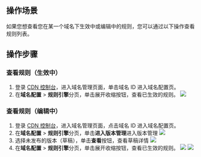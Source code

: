 ## 操作场景
如果您想查看您在某一个域名下生效中或编辑中的规则，您可以通过以下操作查看规则列表。

## 操作步骤
### 查看规则（生效中）
1. 登录 [CDN 控制台](https://console.cloud.tencent.com/cdn/domains)，进入域名管理页面，单击域名 ID 进入域名配置页。
2. 在**域名配置** > **规则引擎**分页，单击展开收缩按钮，查看已生效的规则。
![](https://qcloudimg.tencent-cloud.cn/raw/ca4fa93b69512fce808b593cb7b9432e.png)

### 查看规则（编辑中）
1. 登录 [CDN 控制台](https://console.cloud.tencent.com/cdn/domains)，进入域名管理页面，点击域名 ID 进入域名配置页。
2. 在**域名配置** > **规则引擎**分页，单击**进入版本管理**进入版本管理
![](https://qcloudimg.tencent-cloud.cn/raw/c447122662f82f4424a529386000dfcf.png)
3. 选择未发布的版本（草稿），单击**查看**按钮，查看草稿详情
![](https://qcloudimg.tencent-cloud.cn/raw/cf66244a4647f9b16eec08b0729b679b.png)
4. 在**域名配置** > **规则引擎**分页，单击展开收缩按钮，查看已生效的规则。
![](https://qcloudimg.tencent-cloud.cn/raw/e4ae93ac398e47d0ad254273dc4f8e8c.png)
![](https://qcloudimg.tencent-cloud.cn/raw/4547d85b9173e6419ddf2c07ae270b70.png)
